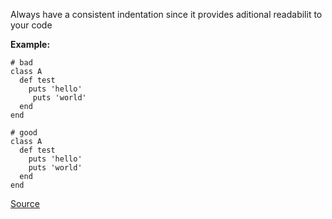 Always have a consistent indentation since it provides aditional readabilit to your code

**Example:**

```
# bad
class A
  def test
    puts 'hello'
     puts 'world'
  end
end

# good
class A
  def test
    puts 'hello'
    puts 'world'
  end
end
```

[Source](http://www.rubydoc.info/gems/rubocop/RuboCop/Cop/Style/IndentationConsistency)